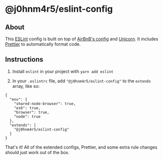 # @j0hnm4r5/eslint-config

## About

This [ESLint](https://eslint.org/) config is built on top of [AirBnB's config](https://www.npmjs.com/package/eslint-config-airbnb) and [Unicorn](https://www.npmjs.com/package/eslint-plugin-unicorn). It includes [Prettier](https://prettier.io/) to automatically format code.

## Instructions

1. Install `eslint` in your project with `yarn add eslint`

2. In your `.eslintrc` file, add `"@j0hnm4r5/eslint-config"` to the `extends` array, like so:

```
{
  "env": {
    "shared-node-browser": true,
    "es6": true,
    "browser": true,
    "node": true
  },
  "extends": [
    "@j0hnm4r5/eslint-config"
  ]
}
```

That's it! All of the extended configs, Prettier, and some extra rule changes should just work out of the box.